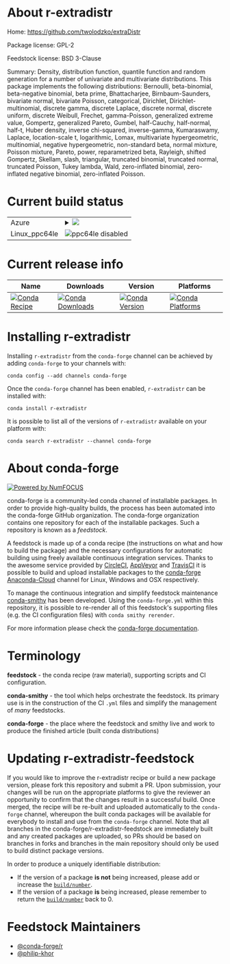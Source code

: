 About r-extradistr
==================

Home: https://github.com/twolodzko/extraDistr

Package license: GPL-2

Feedstock license: BSD 3-Clause

Summary: Density, distribution function, quantile function and random generation for a number of univariate and multivariate distributions. This package implements the following distributions: Bernoulli, beta-binomial, beta-negative binomial, beta prime, Bhattacharjee, Birnbaum-Saunders, bivariate normal, bivariate Poisson, categorical, Dirichlet, Dirichlet-multinomial, discrete gamma, discrete Laplace, discrete normal, discrete uniform, discrete Weibull, Frechet, gamma-Poisson, generalized extreme value, Gompertz, generalized Pareto, Gumbel, half-Cauchy, half-normal, half-t, Huber density, inverse chi-squared, inverse-gamma, Kumaraswamy, Laplace, location-scale t, logarithmic, Lomax, multivariate hypergeometric, multinomial, negative hypergeometric,  non-standard beta, normal mixture, Poisson mixture, Pareto, power, reparametrized beta, Rayleigh, shifted Gompertz, Skellam, slash, triangular, truncated binomial, truncated normal, truncated Poisson, Tukey lambda, Wald, zero-inflated binomial, zero-inflated negative binomial, zero-inflated Poisson.



Current build status
====================


<table>
    
  <tr>
    <td>Azure</td>
    <td>
      <details>
        <summary>
          <a href="https://dev.azure.com/conda-forge/feedstock-builds/_build/latest?definitionId=2394&branchName=master">
            <img src="https://dev.azure.com/conda-forge/feedstock-builds/_apis/build/status/r-extradistr-feedstock?branchName=master">
          </a>
        </summary>
        <table>
          <thead><tr><th>Variant</th><th>Status</th></tr></thead>
          <tbody><tr>
              <td>linux_r_base3.6target_platformlinux-64</td>
              <td>
                <a href="https://dev.azure.com/conda-forge/feedstock-builds/_build/latest?definitionId=2394&branchName=master">
                  <img src="https://dev.azure.com/conda-forge/feedstock-builds/_apis/build/status/r-extradistr-feedstock?branchName=master&jobName=linux&configuration=linux_r_base3.6target_platformlinux-64" alt="variant">
                </a>
              </td>
            </tr><tr>
              <td>linux_r_base4.0target_platformlinux-64</td>
              <td>
                <a href="https://dev.azure.com/conda-forge/feedstock-builds/_build/latest?definitionId=2394&branchName=master">
                  <img src="https://dev.azure.com/conda-forge/feedstock-builds/_apis/build/status/r-extradistr-feedstock?branchName=master&jobName=linux&configuration=linux_r_base4.0target_platformlinux-64" alt="variant">
                </a>
              </td>
            </tr><tr>
              <td>osx_r_base3.6target_platformosx-64</td>
              <td>
                <a href="https://dev.azure.com/conda-forge/feedstock-builds/_build/latest?definitionId=2394&branchName=master">
                  <img src="https://dev.azure.com/conda-forge/feedstock-builds/_apis/build/status/r-extradistr-feedstock?branchName=master&jobName=osx&configuration=osx_r_base3.6target_platformosx-64" alt="variant">
                </a>
              </td>
            </tr><tr>
              <td>osx_r_base4.0target_platformosx-64</td>
              <td>
                <a href="https://dev.azure.com/conda-forge/feedstock-builds/_build/latest?definitionId=2394&branchName=master">
                  <img src="https://dev.azure.com/conda-forge/feedstock-builds/_apis/build/status/r-extradistr-feedstock?branchName=master&jobName=osx&configuration=osx_r_base4.0target_platformosx-64" alt="variant">
                </a>
              </td>
            </tr><tr>
              <td>win_r_base3.6target_platformwin-64</td>
              <td>
                <a href="https://dev.azure.com/conda-forge/feedstock-builds/_build/latest?definitionId=2394&branchName=master">
                  <img src="https://dev.azure.com/conda-forge/feedstock-builds/_apis/build/status/r-extradistr-feedstock?branchName=master&jobName=win&configuration=win_r_base3.6target_platformwin-64" alt="variant">
                </a>
              </td>
            </tr><tr>
              <td>win_r_base4.0target_platformwin-64</td>
              <td>
                <a href="https://dev.azure.com/conda-forge/feedstock-builds/_build/latest?definitionId=2394&branchName=master">
                  <img src="https://dev.azure.com/conda-forge/feedstock-builds/_apis/build/status/r-extradistr-feedstock?branchName=master&jobName=win&configuration=win_r_base4.0target_platformwin-64" alt="variant">
                </a>
              </td>
            </tr>
          </tbody>
        </table>
      </details>
    </td>
  </tr>
  <tr>
    <td>Linux_ppc64le</td>
    <td>
      <img src="https://img.shields.io/badge/ppc64le-disabled-lightgrey.svg" alt="ppc64le disabled">
    </td>
  </tr>
</table>

Current release info
====================

| Name | Downloads | Version | Platforms |
| --- | --- | --- | --- |
| [![Conda Recipe](https://img.shields.io/badge/recipe-r--extradistr-green.svg)](https://anaconda.org/conda-forge/r-extradistr) | [![Conda Downloads](https://img.shields.io/conda/dn/conda-forge/r-extradistr.svg)](https://anaconda.org/conda-forge/r-extradistr) | [![Conda Version](https://img.shields.io/conda/vn/conda-forge/r-extradistr.svg)](https://anaconda.org/conda-forge/r-extradistr) | [![Conda Platforms](https://img.shields.io/conda/pn/conda-forge/r-extradistr.svg)](https://anaconda.org/conda-forge/r-extradistr) |

Installing r-extradistr
=======================

Installing `r-extradistr` from the `conda-forge` channel can be achieved by adding `conda-forge` to your channels with:

```
conda config --add channels conda-forge
```

Once the `conda-forge` channel has been enabled, `r-extradistr` can be installed with:

```
conda install r-extradistr
```

It is possible to list all of the versions of `r-extradistr` available on your platform with:

```
conda search r-extradistr --channel conda-forge
```


About conda-forge
=================

[![Powered by NumFOCUS](https://img.shields.io/badge/powered%20by-NumFOCUS-orange.svg?style=flat&colorA=E1523D&colorB=007D8A)](http://numfocus.org)

conda-forge is a community-led conda channel of installable packages.
In order to provide high-quality builds, the process has been automated into the
conda-forge GitHub organization. The conda-forge organization contains one repository
for each of the installable packages. Such a repository is known as a *feedstock*.

A feedstock is made up of a conda recipe (the instructions on what and how to build
the package) and the necessary configurations for automatic building using freely
available continuous integration services. Thanks to the awesome service provided by
[CircleCI](https://circleci.com/), [AppVeyor](https://www.appveyor.com/)
and [TravisCI](https://travis-ci.com/) it is possible to build and upload installable
packages to the [conda-forge](https://anaconda.org/conda-forge)
[Anaconda-Cloud](https://anaconda.org/) channel for Linux, Windows and OSX respectively.

To manage the continuous integration and simplify feedstock maintenance
[conda-smithy](https://github.com/conda-forge/conda-smithy) has been developed.
Using the ``conda-forge.yml`` within this repository, it is possible to re-render all of
this feedstock's supporting files (e.g. the CI configuration files) with ``conda smithy rerender``.

For more information please check the [conda-forge documentation](https://conda-forge.org/docs/).

Terminology
===========

**feedstock** - the conda recipe (raw material), supporting scripts and CI configuration.

**conda-smithy** - the tool which helps orchestrate the feedstock.
                   Its primary use is in the construction of the CI ``.yml`` files
                   and simplify the management of *many* feedstocks.

**conda-forge** - the place where the feedstock and smithy live and work to
                  produce the finished article (built conda distributions)


Updating r-extradistr-feedstock
===============================

If you would like to improve the r-extradistr recipe or build a new
package version, please fork this repository and submit a PR. Upon submission,
your changes will be run on the appropriate platforms to give the reviewer an
opportunity to confirm that the changes result in a successful build. Once
merged, the recipe will be re-built and uploaded automatically to the
`conda-forge` channel, whereupon the built conda packages will be available for
everybody to install and use from the `conda-forge` channel.
Note that all branches in the conda-forge/r-extradistr-feedstock are
immediately built and any created packages are uploaded, so PRs should be based
on branches in forks and branches in the main repository should only be used to
build distinct package versions.

In order to produce a uniquely identifiable distribution:
 * If the version of a package **is not** being increased, please add or increase
   the [``build/number``](https://conda.io/docs/user-guide/tasks/build-packages/define-metadata.html#build-number-and-string).
 * If the version of a package **is** being increased, please remember to return
   the [``build/number``](https://conda.io/docs/user-guide/tasks/build-packages/define-metadata.html#build-number-and-string)
   back to 0.

Feedstock Maintainers
=====================

* [@conda-forge/r](https://github.com/conda-forge/r/)
* [@philip-khor](https://github.com/philip-khor/)

